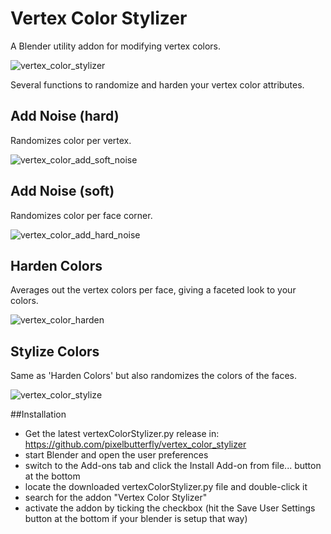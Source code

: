 # Vertex Color Stylizer
A Blender utility addon for modifying vertex colors.

![vertex_color_stylizer](https://user-images.githubusercontent.com/61604905/231079413-b6d9f241-01f5-4173-9fba-c262547e3c22.PNG)

Several functions to randomize and harden your vertex color attributes.

## Add Noise (hard)
Randomizes color per vertex.

![vertex_color_add_soft_noise](https://user-images.githubusercontent.com/61604905/231073775-97ceef91-40bc-4654-8619-0d7f7d0d84ac.png)

## Add Noise (soft)
Randomizes color per face corner.

![vertex_color_add_hard_noise](https://user-images.githubusercontent.com/61604905/231073757-37f6ffbd-4651-4d3a-8d1e-4ab74d53ea37.png)

## Harden Colors
Averages out the vertex colors per face, giving a faceted look to your colors.

![vertex_color_harden](https://user-images.githubusercontent.com/61604905/231073799-6d04d314-2a46-470e-ba23-4e010e5f50c2.png)

## Stylize Colors
Same as 'Harden Colors' but also randomizes the colors of the faces.

![vertex_color_stylize](https://user-images.githubusercontent.com/61604905/231073807-8c737661-1be7-4b73-a292-cbf8cabf1241.png)

##Installation
* Get the latest vertexColorStylizer.py release in: https://github.com/pixelbutterfly/vertex_color_stylizer
* start Blender and open the user preferences
* switch to the Add-ons tab and click the Install Add-on from file... button at the bottom
* locate the downloaded vertexColorStylizer.py file and double-click it
* search for the addon "Vertex Color Stylizer"
* activate the addon by ticking the checkbox (hit the Save User Settings button at the bottom if your blender is setup that way)


